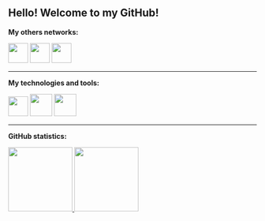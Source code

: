 <h2> Hello! Welcome to my GitHub! </h2>

<div>
<p><b> My others networks: </b></p>
<a href="https://instagram.com/gustavo_irineub" target="_blank"><img src="https://cdn-icons-png.flaticon.com/512/4494/4494489.png" height="40" width="40"target="_blank"></a>
<a href = "mailto:joaogustavo831@gmail.com"><img src="https://cdn-icons-png.flaticon.com/512/270/270021.png" height="40" width="40" target="_blank"></a>
<a href="https://www.linkedin.com/in/gustavo-irineu-b3a65822b" target="_blank"><img src="https://cdn-icons-png.flaticon.com/512/1377/1377213.png" height="40" width="40" target="_blank"></a>   
</div>  

<div>
<hr><p><b> My technologies and tools: </b></p>
<img src="https://cdn.jsdelivr.net/gh/devicons/devicon/icons/vscode/vscode-original.svg" height="40" width="40"/>
<img src="https://cdn.jsdelivr.net/gh/devicons/devicon/icons/python/python-original.svg" height="45" width="45"/>
<img src="https://cdn.jsdelivr.net/gh/devicons/devicon/icons/git/git-original.svg" height="45" width="45"/>
</div>

<div>
<hr aling="center"><p><b> GitHub statistics: </b></p>
<a href="https://github.com/gustavoib">
  <img height="130em" src="https://github-readme-stats.vercel.app/api?username=gustavoib&show_icons=true&theme=dark&include_all_commits=true&count_private=true"/>
  <img height="130em" src="https://github-readme-stats.vercel.app/api/top-langs/?username=gustavoib&layout=compact&langs_count=7&theme=dark"/>
</div>


